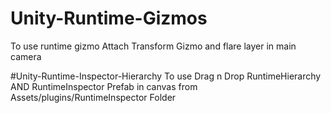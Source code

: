 # Unity-Runtime-Gizmos
To use runtime gizmo Attach Transform Gizmo and flare layer in main camera

#Unity-Runtime-Inspector-Hierarchy
To use Drag n Drop RuntimeHierarchy AND RuntimeInspector Prefab in canvas from Assets/plugins/RuntimeInspector Folder
